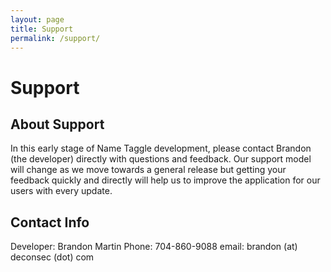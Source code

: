 ```yaml
---
layout: page
title: Support
permalink: /support/
---
```


<h1 class="perm-marker">Support</h1>

## About Support
In this early stage of Name Taggle development, please contact Brandon (the developer) directly with questions and feedback.  Our support model will change as we move towards a general release but getting your feedback quickly and directly will help us to improve the application for our users with every update.

## Contact Info
Developer: Brandon Martin
Phone: 704-860-9088
email: brandon (at) deconsec (dot) com
